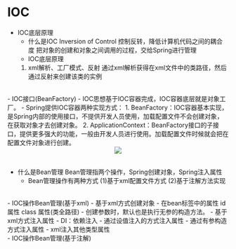 # IOC
- IOC底层原理
    - 什么是IOC
        Inversion of Control 控制反转，降低计算机代码之间的耦合度
        把对象的创建和对象之间调用的过程，交给Spring进行管理
    - IOC底层原理
    1. xml解析、工厂模式、反射
    通过xml解析获得在xml文件中的类路径，然后通过反射来创建该类的实例
<br>
- IOC接口(BeanFactory)
    - IOC思想基于IOC容器完成，IOC容器底层就是对象工厂。
    - Spring提供IOC容器两种实现方式：
    1. BeanFactory：IOC容器基本实现，是Spring内部的使用接口，不提供开发人员使用，加载配置文件不会创建对象，在获取对象才去创建对象。
    2. ApplicationContext：BeanFactory接口的子接口，提供更多强大的功能，一般由开发人员进行使用。加载配置文件时候就会把在配置文件对象进行创建。
    <div align="center"> <img src="https://github.com/Eric-Han0521/JavaBlog/blob/main/notes/spring/pic/ApplicationContextHierarchy.png"/> </div><br>

- 什么是Bean管理
    Bean管理指两个操作，Spring创建对象，Spring注入属性
    - Bean管理操作有两种方式
    (1)基于xml配置文件方式
    (2)基于注解方法实现
<br>
- IOC操作Bean管理(基于xml)
    - 基于xml方式创建对象
        - 在bean标签中的属性
        id 属性 class 属性(类全路径)
        - 创建参数时，默认也是执行无参的构造方法。
    - 基于xml方式注入属性
        - DI：依赖注入
        - 通过设值注入的方式注入属性
        - 通过有参构造方式注入属性
        - xml注入其他类型属性
<br>
- IOC操作Bean管理(基于注解)
